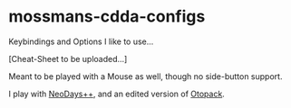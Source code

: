 # mossmans-cdda-configs
Keybindings and Options I like to use...

[Cheat-Sheet to be uploaded...]

Meant to be played with a Mouse as well, though no side-button support.

I play with [NeoDays++](https://www.reddit.com/r/cataclysmdda/comments/rl2goi/my_own_take_on_neodays/),
and an edited version of [Otopack](https://discourse.cataclysmdda.org/t/soundpack-otopack/23190).
